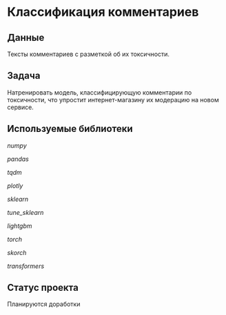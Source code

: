 # Классификация комментариев

## Данные

Тексты комментариев с разметкой об их токсичности.

## Задача

Натренировать модель, классифицирующую комментарии по токсичности, что упростит интернет-магазину их модерацию на новом сервисе.

## Используемые библиотеки

*numpy*

*pandas*

*tqdm*

*plotly*

*sklearn*

*tune_sklearn*

*lightgbm*

*torch*

*skorch*

*transformers*

## Статус проекта

Планируются доработки
